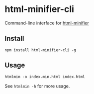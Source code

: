 # html-minifier-cli

Command-line interface for [html-minifier](http://kangax.github.io/html-minifier/)

## Install

`npm install html-minifier-cli -g`

## Usage

`htmlmin -o index.min.html index.html`

See `htmlmin -h` for more usage.